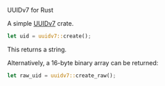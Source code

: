 UUIDv7 for Rust

A simple [UUIDv7](https://uuid6.github.io/uuid6-ietf-draft/) crate.

```rust
let uid = uuidv7::create();
```

This returns a string.

Alternatively, a 16-byte binary array can be returned:

```rust
let raw_uid = uuidv7::create_raw();
```
